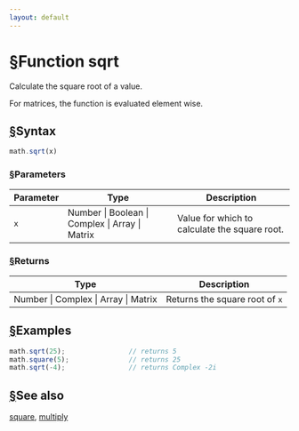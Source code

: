 ```yaml
---
layout: default
---
```


<h1 id="function-sqrt"><a href="#function-sqrt">&sect;</a>Function sqrt</h1>

Calculate the square root of a value.

For matrices, the function is evaluated element wise.


<h2 id="syntax"><a href="#syntax">&sect;</a>Syntax</h2>

```js
math.sqrt(x)
```

<h3 id="parameters"><a href="#parameters">&sect;</a>Parameters</h3>

Parameter | Type | Description
--------- | ---- | -----------
`x` | Number &#124; Boolean &#124; Complex &#124; Array &#124; Matrix |  Value for which to calculate the square root.

<h3 id="returns"><a href="#returns">&sect;</a>Returns</h3>

Type | Description
---- | -----------
Number &#124; Complex &#124; Array &#124; Matrix |  Returns the square root of `x`


<h2 id="examples"><a href="#examples">&sect;</a>Examples</h2>

```js
math.sqrt(25);                // returns 5
math.square(5);               // returns 25
math.sqrt(-4);                // returns Complex -2i
```


<h2 id="see-also"><a href="#see-also">&sect;</a>See also</h2>

[square](square.html),
[multiply](multiply.html)


<!-- Note: This file is automatically generated from source code comments. Changes made in this file will be overridden. -->
